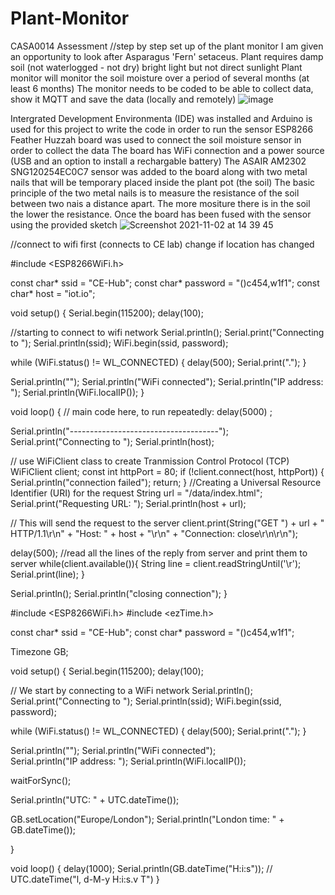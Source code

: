 # Plant-Monitor
CASA0014 Assessment
//step by step set up of the plant monitor
I am given an opportunity to look after Asparagus 'Fern' setaceus. Plant requires damp soil (not waterlogged - not dry)
bright light but not direct sunlight 
Plant monitor will monitor the soil moisture over a period of several months (at least 6 months) 
The monitor needs to be coded to be able to collect data, show it MQTT and save the data (locally and remotely)
![image](https://user-images.githubusercontent.com/93122551/139865886-8ac3103e-0aca-475e-af73-4bbb0b98dc2a.png)

Intergrated Development Environmenta (IDE) was installed and Arduino is used for this project to write the code in order to run the sensor 
ESP8266 Feather Huzzah board was used to connect the soil moisture sensor in order to collect the data
The board has WiFi connection and a power source (USB and an option to install a rechargable battery)
The ASAIR AM2302 SNG120254EC0C7 sensor was added to the board along with two metal nails that will be temporary placed inside the plant pot (the soil) 
The basic principle of the two metal nails is to measure the resistance of the soil between two nais a distance apart. The more mositure there is in the soil the lower the resistance. 
Once the board has been fused with the sensor using the provided sketch ![Screenshot 2021-11-02 at 14 39 45](https://user-images.githubusercontent.com/93122551/139869283-0f9c1491-35bc-402d-82b7-43482f3b36bd.png)

//connect to wifi first (connects to CE lab) change if location has changed

#include <ESP8266WiFi.h>

const char* ssid = "CE-Hub";
const char* password = "()c454,w1f1";
const char* host = "iot.io";

void setup() {
  Serial.begin(115200);
  delay(100);

  //starting to connect to wifi network
  Serial.println();
  Serial.print("Connecting to ");
  Serial.println(ssid);
  WiFi.begin(ssid, password);

while (WiFi.status() != WL_CONNECTED) {
  delay(500);
  Serial.print(".");
}

Serial.println("");
Serial.println("WiFi connected");
Serial.println("IP address: ");
Serial.println(WiFi.localIP());
}

void loop() {
  // main code here, to run repeatedly:
  delay(5000) ;
  
 Serial.println("-------------------------------------");
 Serial.print("Connecting to ");
 Serial.println(host);

  // use WiFiClient class to create Tranmission Control Protocol (TCP) 
  WiFiClient client;
  const int httpPort = 80;
  if (!client.connect(host, httpPort)) {
    Serial.println("connection failed");
    return;
  }
//Creating a Universal Resource Identifier (URI) for the request
String url = "/data/index.html";
Serial.print("Requesting URL: ");
Serial.println(host + url);

// This will send the request to the server
client.print(String("GET ") + url + " HTTP/1.1\r\n" +
"Host: " + host + "\r\n" +
"Connection: close\r\n\r\n");

delay(500);
//read all the lines of the reply from server and print them to server
while(client.available()){
  String line = client.readStringUntil('\r');
  Serial.print(line);
}

Serial.println();
Serial.println("closing connection");
}


#include <ESP8266WiFi.h>
#include <ezTime.h>

const char* ssid     = "CE-Hub";
const char* password = "()c454,w1f1";

Timezone GB;

void setup() {
  Serial.begin(115200);
  delay(100);

  // We start by connecting to a WiFi network
  Serial.println();
  Serial.print("Connecting to ");
  Serial.println(ssid);
  WiFi.begin(ssid, password);

  while (WiFi.status() != WL_CONNECTED) {
    delay(500);
    Serial.print(".");
  }

  Serial.println("");
  Serial.println("WiFi connected");  
  Serial.println("IP address: ");
  Serial.println(WiFi.localIP());

  waitForSync();

  Serial.println("UTC: " + UTC.dateTime());

  GB.setLocation("Europe/London");
  Serial.println("London time: " + GB.dateTime());  

}

  void loop() {
  delay(1000);
  Serial.println(GB.dateTime("H:i:s")); // UTC.dateTime("l, d-M-y H:i:s.v T")
}
  
